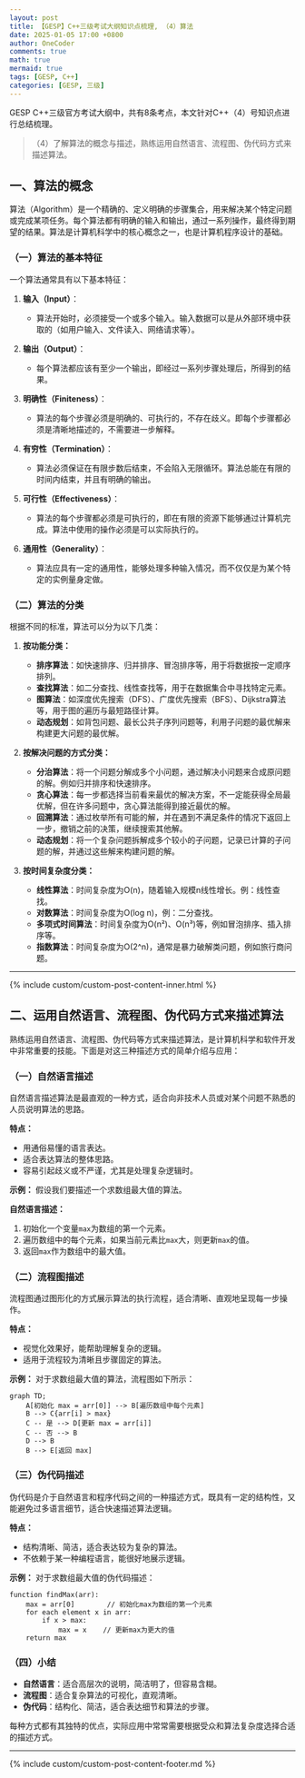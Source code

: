 ```yaml
---
layout: post
title: 【GESP】C++三级考试大纲知识点梳理, （4）算法
date: 2025-01-05 17:00 +0800
author: OneCoder
comments: true
math: true
mermaid: true
tags: [GESP, C++]
categories: [GESP, 三级]
---
```

GESP C++三级官方考试大纲中，共有8条考点，本文针对C++（4）号知识点进行总结梳理。
> （4）了解算法的概念与描述，熟练运用自然语言、流程图、伪代码方式来描述算法。

<!--more-->

## **一、算法的概念**

算法（Algorithm）是一个精确的、定义明确的步骤集合，用来解决某个特定问题或完成某项任务。每个算法都有明确的输入和输出，通过一系列操作，最终得到期望的结果。算法是计算机科学中的核心概念之一，也是计算机程序设计的基础。

### **（一）算法的基本特征**

一个算法通常具有以下基本特征：

1. **输入（Input）**：
   - 算法开始时，必须接受一个或多个输入。输入数据可以是从外部环境中获取的（如用户输入、文件读入、网络请求等）。

2. **输出（Output）**：
   - 每个算法都应该有至少一个输出，即经过一系列步骤处理后，所得到的结果。

3. **明确性（Finiteness）**：
   - 算法的每个步骤必须是明确的、可执行的，不存在歧义。即每个步骤都必须是清晰地描述的，不需要进一步解释。

4. **有穷性（Termination）**：
   - 算法必须保证在有限步数后结束，不会陷入无限循环。算法总能在有限的时间内结束，并且有明确的输出。

5. **可行性（Effectiveness）**：
   - 算法的每个步骤都必须是可执行的，即在有限的资源下能够通过计算机完成。算法中使用的操作必须是可以实际执行的。

6. **通用性（Generality）**：
   - 算法应具有一定的通用性，能够处理多种输入情况，而不仅仅是为某个特定的实例量身定做。

### **（二）算法的分类**

根据不同的标准，算法可以分为以下几类：

1. **按功能分类：**
   - **排序算法**：如快速排序、归并排序、冒泡排序等，用于将数据按一定顺序排列。
   - **查找算法**：如二分查找、线性查找等，用于在数据集合中寻找特定元素。
   - **图算法**：如深度优先搜索（DFS）、广度优先搜索（BFS）、Dijkstra算法等，用于图的遍历与最短路径计算。
   - **动态规划**：如背包问题、最长公共子序列问题等，利用子问题的最优解来构建更大问题的最优解。

2. **按解决问题的方式分类：**
   - **分治算法**：将一个问题分解成多个小问题，通过解决小问题来合成原问题的解。例如归并排序和快速排序。
   - **贪心算法**：每一步都选择当前看来最优的解决方案，不一定能获得全局最优解，但在许多问题中，贪心算法能得到接近最优的解。
   - **回溯算法**：通过枚举所有可能的解，并在遇到不满足条件的情况下返回上一步，撤销之前的决策，继续搜索其他解。
   - **动态规划**：将一个复杂问题拆解成多个较小的子问题，记录已计算的子问题的解，并通过这些解来构建问题的解。

3. **按时间复杂度分类：**
   - **线性算法**：时间复杂度为O(n)，随着输入规模n线性增长。例：线性查找。
   - **对数算法**：时间复杂度为O(log n)，例：二分查找。
   - **多项式时间算法**：时间复杂度为O(n²)、O(n³)等，例如冒泡排序、插入排序等。
   - **指数算法**：时间复杂度为O(2^n)，通常是暴力破解类问题，例如旅行商问题。

---

{% include custom/custom-post-content-inner.html %}

## **二、运用自然语言、流程图、伪代码方式来描述算法**

熟练运用自然语言、流程图、伪代码等方式来描述算法，是计算机科学和软件开发中非常重要的技能。下面是对这三种描述方式的简单介绍与应用：

### **（一）自然语言描述**

自然语言描述算法是最直观的一种方式，适合向非技术人员或对某个问题不熟悉的人员说明算法的思路。

**特点：**

- 用通俗易懂的语言表达。
- 适合表达算法的整体思路。
- 容易引起歧义或不严谨，尤其是处理复杂逻辑时。

**示例：**
假设我们要描述一个求数组最大值的算法。

**自然语言描述：**

1. 初始化一个变量`max`为数组的第一个元素。
2. 遍历数组中的每个元素，如果当前元素比`max`大，则更新`max`的值。
3. 返回`max`作为数组中的最大值。

### **（二）流程图描述**

流程图通过图形化的方式展示算法的执行流程，适合清晰、直观地呈现每一步操作。

**特点：**

- 视觉化效果好，能帮助理解复杂的逻辑。
- 适用于流程较为清晰且步骤固定的算法。

**示例：**
对于求数组最大值的算法，流程图如下所示：

```mermaid
graph TD;
    A[初始化 max = arr[0]] --> B[遍历数组中每个元素]
    B --> C{arr[i] > max}
    C -- 是 --> D[更新 max = arr[i]]
    C -- 否 --> B
    D --> B
    B --> E[返回 max]
```

### **（三）伪代码描述**

伪代码是介于自然语言和程序代码之间的一种描述方式，既具有一定的结构性，又能避免过多语言细节，适合快速描述算法逻辑。

**特点：**

- 结构清晰、简洁，适合表达较为复杂的算法。
- 不依赖于某一种编程语言，能很好地展示逻辑。

**示例：**
对于求数组最大值的伪代码描述：

```pseudo
function findMax(arr):
    max = arr[0]        // 初始化max为数组的第一个元素
    for each element x in arr:
        if x > max:
            max = x    // 更新max为更大的值
    return max
```

### **（四）小结**

- **自然语言**：适合高层次的说明，简洁明了，但容易含糊。
- **流程图**：适合复杂算法的可视化，直观清晰。
- **伪代码**：结构化、简洁，适合表达细节和算法的步骤。

每种方式都有其独特的优点，实际应用中常常需要根据受众和算法复杂度选择合适的描述方式。

---
{% include custom/custom-post-content-footer.md %}
